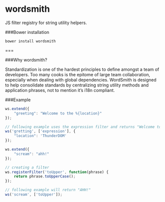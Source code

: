 wordsmith
=========
JS filter registry for string utility helpers.

###Bower installation
```
bower install wordsmith
```
===

###Why wordsmith?

Standardization is one of the hardest principles to define amongst a team of developers. Too many cooks is the epitome of large team collaboration, especially when dealing with global dependencies. WordSmith is designed to help consolidate standards by centralizing string utility methods and application phrases, not to mention it’s i18n compliant.

###Example

```javascript
ws.extend({
    "greeting": "Welcome to the %{location}"
});

// following example uses the expression filter and returns "Welcome to the ThunderDOM"
ws('gretting', ['expression'], {
    "location": 'ThunderDOM'
});
```

```javascript
ws.extend({
    "scream": "ahh!"
});

// creating a filter
ws.registerFilter('toUpper', function(phrase) {
    return phrase.toUpperCase();
});

// following example will return "AHH!"
ws('scream', ['toUpper']);
```
